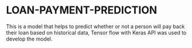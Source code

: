 # LOAN-PAYMENT-PREDICTION
This is a model that helps to predict whether or not a person will pay back their loan based on historical data, Tensor flow with Keras API was used to develop the model.
